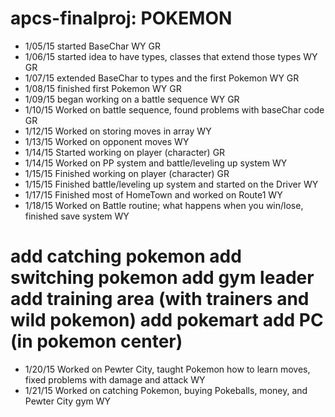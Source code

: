 apcs-finalproj: POKEMON
==============

- 1/05/15 started BaseChar WY GR
- 1/06/15 started idea to have types, classes that extend those types WY GR
- 1/07/15 extended BaseChar to types and the first Pokemon WY GR
- 1/08/15 finished first Pokemon WY GR
- 1/09/15 began working on a battle sequence WY GR
- 1/10/15 Worked on battle sequence, found problems with baseChar code GR
- 1/12/15 Worked on storing moves in array WY
- 1/13/15 Worked on opponent moves WY
- 1/14/15 Started working on player (character) GR
- 1/14/15 Worked on PP system and battle/leveling up system WY
- 1/15/15 Finished working on player (character) GR
- 1/15/15 Finished battle/leveling up system and started on the Driver WY
- 1/17/15 Finished most of HomeTown and worked on Route1 WY
- 1/18/15 Worked on Battle routine; what happens when you win/lose, finished save system WY

add catching pokemon
add switching pokemon
add gym leader
add training area (with trainers and wild pokemon)
add pokemart
add PC (in pokemon center)
=======
- 1/20/15 Worked on Pewter City, taught Pokemon how to learn moves, fixed problems with damage and attack WY
- 1/21/15 Worked on catching Pokemon, buying Pokeballs, money, and Pewter City gym WY
